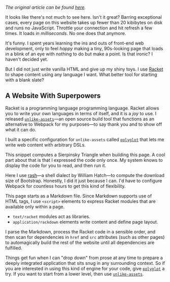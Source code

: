 <script type="application/rackdown">
#lang racket/base
(require "project/vcomps.rkt")
(provide layout)
(define layout (λ (kids) (page "I Built This Website Using Racket. Here's What I Can Do Now." kids)))
</script>

_The original article can be found [here](https://sagegerard.com/racket-powered.html)._

It looks like there's not much to see here. Isn't it great?
Barring exceptional cases, every page on this website takes up fewer than
20 kibibytes on disk and runs no JavaScript. Throttle your connection and
hit refresh a few times. It loads in _milliseconds_. No one does that
anymore.

It's funny. I spent years learning the ins and outs of front-end
web development, only to feel _happy_ making a tiny, 90s-looking
page that loads in a blink of an eye with nothing to do but
make a point. Is that ironic? I haven't decided yet.

But I did not just write vanilla HTML and give up my shiny toys.
I use [Racket][racket] to shape content using any language I want.
What better tool for starting with a blank slate?

## A Website With Superpowers

Racket is a programming language programming language.
Racket allows you to write your own languages in terms of itself, and
it is a _joy_ to use. I released [`unlike-assets`][ua]&mdash;an open
source build tool that functions as an alternative to Webpack for my
purposes&mdash;to say thank you and to show off what it can do.

I built a specific configuration for `unlike-assets` called [`polyglot`][rc]
that lets me write web content with arbitrary DSLs.

This snippet computes a Sierpinsky Triangle when building this page.
A cool part about that is that I expressed the code only once. My
system knows to display the code for you to read, and then run it.

<script type="text/racket" id="tri">
#lang racket/base

(require racket/format racket/list)
(provide sierpinsky-triangle)

(define (sierpinsky-triangle iterations color id-prefix)
  (define (gid n) (format "~a~e" id-prefix n))
  (define (rf n) (format "#~a" (gid n)))
  (define (iter n)
    `(g ((id ,(gid n)))
        ,@(map
            (λ (matrix)
               `(use ((xlink:href ,(rf (- n 1))) (transform ,matrix))))
            '("matrix(0.5 0 0 0.5 0 0)"
              "matrix(0.5 0 0 0.5 1 0)"
              "matrix(0.5 0 0 0.5 0.5 0.866)"))))

  `(svg ((xmlns "http://www.w3.org/2000/svg")
         (xmlns:xlink "http://www.w3.org/1999/xlink")
         (style "display: block; margin: 0 auto")
         (width "200")
         (height "175"))
        (defs
          (path ((id ,(gid 0)) (fill ,color) (d "M0 0,2 0,1 1.732 z"))))
          ,@(map
              iter
              (range 1 (+ iterations 1)))
          (use ((xlink:href ,(rf iterations)) (transform "scale(100)")))))
</script>
<script type="application/rackdown">
#lang racket/base
(require "project/vcomps.rkt")
(write (rackdown-code-sample "fractal-example"
    "#lang racket"
    "(require \"tri.rkt\")"
    "(write `(div ((style ,(string-join "
    "                       '(\"margin: 0 auto\")"
    "                       \";\")))"
    "             ,(sierpinsky-triangle 4 \"#800\" \"tri\")))"))
</script>

Here I use [rash][rash]&mdash;a shell dialect by William Hatch&mdash;to compute the download size
of Bootstrap. Honestly, I did it just because I can. I'd have to configure Webpack
for countless hours to get this kind of flexibility.

<script type="application/rackdown">
#lang racket/base
(require "project/vcomps.rkt")
(write (rackdown-code-sample "alt-measure"
  "#lang rash"
  "(define size-box (box \"Unknown\"))"
  ""
  "curl -so /dev/null -w '\"%{size_download}\" \\"
  "  https://stackpath.bootstrapcdn.com/bootstrap/4.3.1/css/bootstrap.min.css \\"
  "  |>> set-box! size-box"
  ""
  "(write `(span ((style \"color: rebeccapurple\"))"
  "        \"The total download size of Bootstrap v4.3.1 is \""
  "        ,(unbox size-box) \" bytes\"))"))
</script>

This page starts as a Markdown file. Since Markdown supports use of HTML tags,
I use `<script>` elements to express Racket modules that are available only
within a page.

* `text/racket` modules act as libraries.
* `application/rackdown` elements write content and define page layout.

I parse the Markdown, process the Racket code in a sensible order, and then
scan for dependencies in `href` and `src` attributes (such as other pages) to
automagically build the rest of the website until all dependencies are fulfilled.

Things get fun when I can "drop down" from prose at any time to prepare
a deeply integrated application that sits snug in any surrounding context.
So if you are interested in using this kind of engine for your code, give
[`polyglot`][rc] a try. If you want to start from a lower level, then use [`unlike-assets`][ua].

[rash]: https://docs.racket-lang.org/rash/index.html
[racket]: https://racket-lang.org/
[ua]: https://github.com/zyrolasting/unlike-assets
[rc]: https://github.com/zyrolasting/polyglot 
